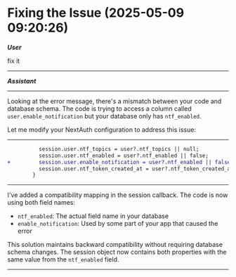 <!-- Generated by SpecStory -->

# Fixing the Issue (2025-05-09 09:20:26)

_**User**_

fix it

---

_**Assistant**_



---

Looking at the error message, there's a mismatch between your code and database schema. The code is trying to access a column called `user.enable_notification` but your database only has `ntf_enabled`.

Let me modify your NextAuth configuration to address this issue:

---

```diff
          session.user.ntf_topics = user?.ntf_topics || null;
          session.user.ntf_enabled = user?.ntf_enabled || false;
+         session.user.enable_notification = user?.ntf_enabled || false;
          session.user.ntf_token_created_at = user?.ntf_token_created_at || null;
        }
```

---

I've added a compatibility mapping in the session callback. The code is now using both field names:
- `ntf_enabled`: The actual field name in your database
- `enable_notification`: Used by some part of your app that caused the error

This solution maintains backward compatibility without requiring database schema changes. The session object now contains both properties with the same value from the `ntf_enabled` field.

---

